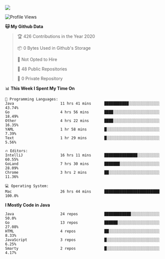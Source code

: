 
<a href="https://github.com/helloworlde">
  <img align="" src="https://github-readme-stats.vercel.app/api?username=helloworlde&show_icons=true&count_private=true" />
</a>

<!--START_SECTION:waka-->
![Profile Views](http://img.shields.io/badge/Profile%20Views-34-blue)

**🐱 My Github Data** 

> 🏆 426 Contributions in the Year 2020
 > 
> 📦 0 Bytes Used in Github's Storage 
 > 
> 🚫 Not Opted to Hire
 > 
> 📜 48 Public Repositories
 > 
> 🔑 0 Private Repository 
 > 
📊 **This Week I Spent My Time On** 

```text
💬 Programming Languages: 
Java                     11 hrs 41 mins      ███████████░░░░░░░░░░░░░░   43.74% 
Go                       4 hrs 56 mins       ████░░░░░░░░░░░░░░░░░░░░░   18.49% 
Other                    4 hrs 22 mins       ████░░░░░░░░░░░░░░░░░░░░░   16.35% 
YAML                     1 hr 58 mins        █░░░░░░░░░░░░░░░░░░░░░░░░   7.39% 
Text                     1 hr 29 mins        █░░░░░░░░░░░░░░░░░░░░░░░░   5.56%

🔥 Editors: 
IntelliJ                 16 hrs 11 mins      ███████████████░░░░░░░░░░   60.55% 
GoLand                   7 hrs 30 mins       ███████░░░░░░░░░░░░░░░░░░   28.09% 
Chrome                   3 hrs 2 mins        ██░░░░░░░░░░░░░░░░░░░░░░░   11.36%

💻 Operating System: 
Mac                      26 hrs 44 mins      █████████████████████████   100.0%

```

**I Mostly Code in Java** 

```text
Java                     24 repos            ████████████░░░░░░░░░░░░░   50.0% 
Go                       13 repos            ██████░░░░░░░░░░░░░░░░░░░   27.08% 
HTML                     4 repos             ██░░░░░░░░░░░░░░░░░░░░░░░   8.33% 
JavaScript               3 repos             █░░░░░░░░░░░░░░░░░░░░░░░░   6.25% 
Smarty                   2 repos             █░░░░░░░░░░░░░░░░░░░░░░░░   4.17%

```



<!--END_SECTION:waka-->
